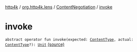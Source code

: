 [http4k](../../index.md) / [org.http4k.lens](../index.md) / [ContentNegotiation](index.md) / [invoke](./invoke.md)

# invoke

`abstract operator fun invoke(expected: `[`ContentType`](../../org.http4k.core/-content-type/index.md)`, actual: `[`ContentType`](../../org.http4k.core/-content-type/index.md)`?): `[`Unit`](https://kotlinlang.org/api/latest/jvm/stdlib/kotlin/-unit/index.html) [(source)](https://github.com/http4k/http4k/blob/master/http4k-core/src/main/kotlin/org/http4k/lens/body.kt#L101)